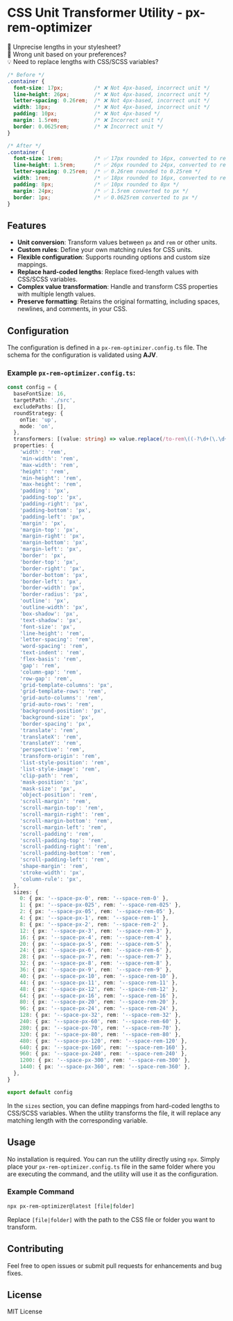 # CSS Unit Transformer Utility - px-rem-optimizer

🔧 Unprecise lengths in your stylesheet?  
📏 Wrong unit based on your preferences?  
💡 Need to replace lengths with CSS/SCSS variables?  

```css
/* Before */
.container {
  font-size: 17px;          /* ❌ Not 4px-based, incorrect unit */
  line-height: 26px;        /* ❌ Not 4px-based, incorrect unit */
  letter-spacing: 0.26rem;  /* ❌ Not 4px-based, incorrect unit */
  width: 18px;              /* ❌ Not 4px-based, incorrect unit */
  padding: 10px;            /* ❌ Not 4px-based */
  margin: 1.5rem;           /* ❌ Incorrect unit */
  border: 0.0625rem;        /* ❌ Incorrect unit */
}

/* After */
.container {
  font-size: 1rem;          /* ✅ 17px rounded to 16px, converted to rem */   
  line-height: 1.5rem;      /* ✅ 26px rounded to 24px, converted to rem */
  letter-spacing: 0.25rem;  /* ✅ 0.26rem rounded to 0.25rem */   
  width: 1rem;              /* ✅ 18px rounded to 16px, converted to rem */
  padding: 8px;             /* ✅ 10px rounded to 8px */
  margin: 24px;             /* ✅ 1.5rem converted to px */
  border: 1px;              /* ✅ 0.0625rem converted to px */
}
```
## Features

- **Unit conversion**: Transform values between `px` and `rem` or other units.
- **Custom rules**: Define your own matching rules for CSS units.
- **Flexible configuration**: Supports rounding options and custom size mappings.
- **Replace hard-coded lengths**: Replace fixed-length values with CSS/SCSS variables.
- **Complex value transformation**: Handle and transform CSS properties with multiple length values.
- **Preserve formatting**: Retains the original formatting, including spaces, newlines, and comments, in your CSS.

## Configuration

The configuration is defined in a `px-rem-optimizer.config.ts` file. The schema for the configuration is validated using **AJV**.

### Example `px-rem-optimizer.config.ts`:

```ts
const config = {
  baseFontSize: 16,
  targetPath: './src',
  excludePaths: [],
  roundStrategy: {
    onTie: 'up',
    mode: 'on',
  },
  transformers: [(value: string) => value.replace(/to-rem\((-?\d+(\.\d+)?(px|rem))\)/g, (_, target) => target)],
  properties: {
    'width': 'rem',
    'min-width': 'rem',
    'max-width': 'rem',
    'height': 'rem',
    'min-height': 'rem',
    'max-height': 'rem',
    'padding': 'px',
    'padding-top': 'px',
    'padding-right': 'px',
    'padding-bottom': 'px',
    'padding-left': 'px',
    'margin': 'px',
    'margin-top': 'px',
    'margin-right': 'px',
    'margin-bottom': 'px',
    'margin-left': 'px',
    'border': 'px',
    'border-top': 'px',
    'border-right': 'px',
    'border-bottom': 'px',
    'border-left': 'px',
    'border-width': 'px',
    'border-radius': 'px',
    'outline': 'px',
    'outline-width': 'px',
    'box-shadow': 'px',
    'text-shadow': 'px',
    'font-size': 'px',
    'line-height': 'rem',
    'letter-spacing': 'rem',
    'word-spacing': 'rem',
    'text-indent': 'rem',
    'flex-basis': 'rem',
    'gap': 'rem',
    'column-gap': 'rem',
    'row-gap': 'rem',
    'grid-template-columns': 'px',
    'grid-template-rows': 'rem',
    'grid-auto-columns': 'rem',
    'grid-auto-rows': 'rem',
    'background-position': 'px',
    'background-size': 'px',
    'border-spacing': 'px',
    'translate': 'rem',
    'translateX': 'rem',
    'translateY': 'rem',
    'perspective': 'rem',
    'transform-origin': 'rem',
    'list-style-position': 'rem',
    'list-style-image': 'rem',
    'clip-path': 'rem',
    'mask-position': 'px',
    'mask-size': 'px',
    'object-position': 'rem',
    'scroll-margin': 'rem',
    'scroll-margin-top': 'rem',
    'scroll-margin-right': 'rem',
    'scroll-margin-bottom': 'rem',
    'scroll-margin-left': 'rem',
    'scroll-padding': 'rem',
    'scroll-padding-top': 'rem',
    'scroll-padding-right': 'rem',
    'scroll-padding-bottom': 'rem',
    'scroll-padding-left': 'rem',
    'shape-margin': 'rem',
    'stroke-width': 'px',
    'column-rule': 'px',
  },
  sizes: {
    0: { px: '--space-px-0', rem: '--space-rem-0' },
    1: { px: '--space-px-025', rem: '--space-rem-025' },
    2: { px: '--space-px-05', rem: '--space-rem-05' },
    4: { px: '--space-px-1', rem: '--space-rem-1' },
    8: { px: '--space-px-2', rem: '--space-rem-2' },
    12: { px: '--space-px-3', rem: '--space-rem-3' },
    16: { px: '--space-px-4', rem: '--space-rem-4' },
    20: { px: '--space-px-5', rem: '--space-rem-5' },
    24: { px: '--space-px-6', rem: '--space-rem-6' },
    28: { px: '--space-px-7', rem: '--space-rem-7' },
    32: { px: '--space-px-8', rem: '--space-rem-8' },
    36: { px: '--space-px-9', rem: '--space-rem-9' },
    40: { px: '--space-px-10', rem: '--space-rem-10' },
    44: { px: '--space-px-11', rem: '--space-rem-11' },
    48: { px: '--space-px-12', rem: '--space-rem-12' },
    64: { px: '--space-px-16', rem: '--space-rem-16' },
    80: { px: '--space-px-20', rem: '--space-rem-20' },
    96: { px: '--space-px-24', rem: '--space-rem-24' },
    128: { px: '--space-px-32', rem: '--space-rem-32' },
    240: { px: '--space-px-60', rem: '--space-rem-60' },
    280: { px: '--space-px-70', rem: '--space-rem-70' },
    320: { px: '--space-px-80', rem: '--space-rem-80' },
    480: { px: '--space-px-120', rem: '--space-rem-120' },
    640: { px: '--space-px-160', rem: '--space-rem-160' },
    960: { px: '--space-px-240', rem: '--space-rem-240' },
    1200: { px: '--space-px-300', rem: '--space-rem-300' },
    1440: { px: '--space-px-360', rem: '--space-rem-360' },
  },
}

export default config
```

In the `sizes` section, you can define mappings from hard-coded lengths to CSS/SCSS variables. When the utility transforms the file, it will replace any matching length with the corresponding variable.

## Usage

No installation is required. You can run the utility directly using `npx`. Simply place your `px-rem-optimizer.config.ts` file in the same folder where you are executing the command, and the utility will use it as the configuration.

### Example Command

```bash
npx px-rem-optimizer@latest [file|folder]
```

Replace `[file|folder]` with the path to the CSS file or folder you want to transform.

## Contributing

Feel free to open issues or submit pull requests for enhancements and bug fixes.

## License

MIT License

